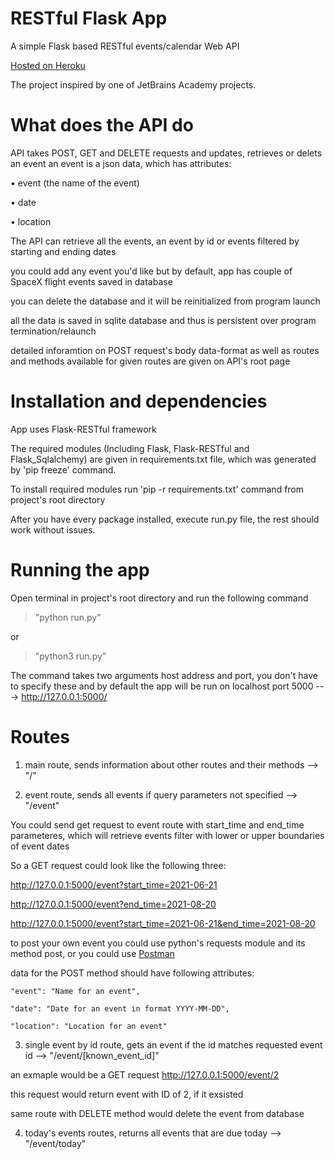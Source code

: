 # RESTful Flask App
A simple Flask based RESTful events/calendar Web API

[Hosted on Heroku](https://restfuleventscalendar.herokuapp.com/)

The project inspired by one of JetBrains Academy projects.

# What does the API do

API takes POST, GET and DELETE requests and updates, retrieves or delets an event 
an event is a json data, which has attributes:

• event (the name of the event)

• date 

• location

The API can retrieve all the events, an event by id or events filtered by starting and ending dates

you could add any event you'd like but by default, app has couple of SpaceX flight events saved in database

you can delete the database and it will be reinitialized from program launch

all the data is saved in sqlite database and thus is persistent over program termination/relaunch

detailed inforamtion on POST request's body data-format as well as routes and methods available for given routes are given on API's root page

# Installation and dependencies

App uses Flask-RESTful framework

The required modules (Including Flask, Flask-RESTful and Flask_Sqlalchemy) are given in requirements.txt file, which was generated by 'pip freeze' command.

To install required modules run 'pip -r requirements.txt' command from project's root directory

After you have every package installed, execute run.py file, the rest should work without issues.



# Running the app

Open terminal in project's root directory and run the following command

> "python run.py"

or

> "python3 run.py"

The command takes two arguments host address and port,
you don't have to specify these and by default the app will be run on localhost port 5000 ---> http://127.0.0.1:5000/


# Routes

1) main route, sends information about other routes and their methods --> "/"


2) event route, sends all events if query parameters not specified -->  "/event"
  
  You could send get request to event route with start_time and end_time parameteres,
  which will retrieve events filter with lower or upper boundaries of event dates
  
  So a GET request could look like the following three:
  
  http://127.0.0.1:5000/event?start_time=2021-06-21   
  
  http://127.0.0.1:5000/event?end_time=2021-08-20
  
  http://127.0.0.1:5000/event?start_time=2021-06-21&end_time=2021-08-20
  
  to post your own event you could use python's requests module and its method post, or you could use [Postman](https://www.postman.com/)
  
 
  
  data for the POST method should have following attributes:
  
    "event": "Name for an event",
    
    "date": "Date for an event in format YYYY-MM-DD",
    
    "location": "Location for an event"
    
    
3) single event by id route, gets an event if the id matches requested event id --> "/event/[known_event_id]"
  
  an exmaple would be a GET request http://127.0.0.1:5000/event/2 
  
  
  this request would return event with ID of 2, if it exsisted


same route with DELETE method would delete the event from database
  
4) today's events routes, returns all events that are due today --> "/event/today"

